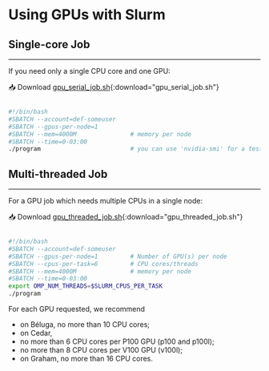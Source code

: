 # **Using GPUs with Slurm**

## **Single-core Job**
<div style="border-bottom: 1px solid black; width: 100%; margin: 2px auto;"></div>

If you need only a single CPU core and one GPU:

📥 Download [gpu_serial_job.sh](files/gpu_serial_job.sh){:download="gpu_serial_job.sh"}

```sh title="gpu_serial_job.sh"

#!/bin/bash
#SBATCH --account=def-someuser
#SBATCH --gpus-per-node=1
#SBATCH --mem=4000M               # memory per node
#SBATCH --time=0-03:00
./program                         # you can use 'nvidia-smi' for a test

```

## **Multi-threaded Job**
<div style="border-bottom: 1px solid black; width: 100%; margin: 2px auto;"></div>

For a GPU job which needs multiple CPUs in a single node:

📥 Download [gpu_threaded_job.sh](files/gpu_threaded_job.sh){:download="gpu_threaded_job.sh"}

```sh title="gpu_threaded_job.sh"

#!/bin/bash
#SBATCH --account=def-someuser
#SBATCH --gpus-per-node=1         # Number of GPU(s) per node
#SBATCH --cpus-per-task=6         # CPU cores/threads
#SBATCH --mem=4000M               # memory per node
#SBATCH --time=0-03:00
export OMP_NUM_THREADS=$SLURM_CPUS_PER_TASK
./program

```

For each GPU requested, we recommend

* on Béluga, no more than 10 CPU cores;
* on Cedar,
* no more than 6 CPU cores per P100 GPU (p100 and p100l);
* no more than 8 CPU cores per V100 GPU (v100l);
* on Graham, no more than 16 CPU cores.